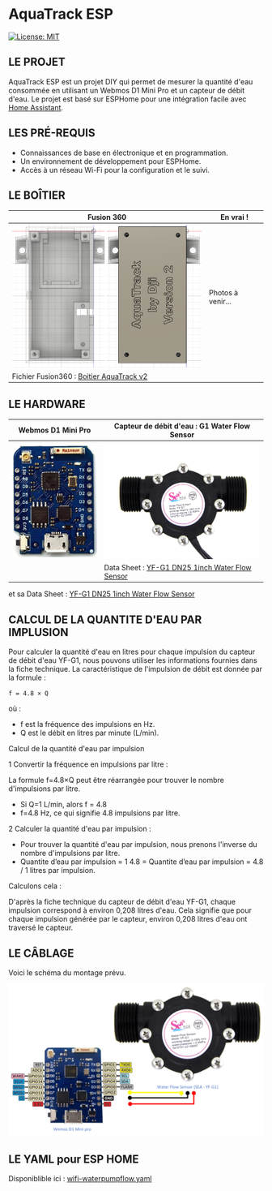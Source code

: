 # AquaTrack ESP

[![License: MIT](https://img.shields.io/badge/License-MIT-yellow.svg)](https://opensource.org/licenses/MIT)

## LE PROJET

AquaTrack ESP est un projet DIY qui permet de mesurer la quantité d'eau consommée en utilisant un Webmos D1 Mini Pro et un capteur de débit d'eau. Le projet est basé sur ESPHome pour une intégration facile avec [Home Assistant](https://www.home-assistant.io/).


## LES PRÉ-REQUIS

- Connaissances de base en électronique et en programmation.
- Un environnement de développement pour ESPHome.
- Accès à un réseau Wi-Fi pour la configuration et le suivi.

## LE BOÎTIER

| Fusion 360 | En vrai ! |
|------------|------------|
| <img src="Image/BoitierFusion360.png" alt="BoitierFusion360" width="400"/> | Photos à venir... |
| Fichier Fusion360 :  [Boitier AquaTrack v2](SourceFusion360/Boitier%20AquaTrack%20v2.f3d) |  |




## LE HARDWARE

| Webmos D1 Mini Pro| Capteur de débit d'eau : G1 Water Flow Sensor | 
|------------|------------| 
| <img src="Image/Wemos D1 Mini Pro.png" alt="Wemos D1 Mini Pro image" width="250"/>| <img src="Image/G1inch_Water_Flow_sensor.jpeg" alt="SEA WaterFlow Sensor image" width="500"/> | 
| | Data Sheet : [YF-G1 DN25 1inch Water Flow Sensor](YF-G1%20DN25%201inch%20Water%20Flow%20Sensor.pdf) | 



et sa Data Sheet : [YF-G1 DN25 1inch Water Flow Sensor](YF-G1%20DN25%201inch%20Water%20Flow%20Sensor.pdf)

## CALCUL DE LA QUANTITE D'EAU PAR IMPLUSION

Pour calculer la quantité d'eau en litres pour chaque impulsion du capteur de débit d'eau YF-G1, nous pouvons utiliser les informations fournies dans la fiche technique.
La caractéristique de l'impulsion de débit est donnée par la formule :

    f = 4.8 × Q

où :

 - f est la fréquence des impulsions en Hz.
 - Q est le débit en litres par minute (L/min).

Calcul de la quantité d'eau par impulsion

1 Convertir la fréquence en impulsions par litre :

La formule f=4.8×Q peut être réarrangée pour trouver le nombre d'impulsions par litre.

- Si Q=1 L/min, alors f = 4.8
- f=4.8 Hz, ce qui signifie 4.8 impulsions par litre.

2 Calculer la quantité d'eau par impulsion :
- Pour trouver la quantité d'eau par impulsion, nous prenons l'inverse du nombre d'impulsions par litre.
- Quantite d’eau par impulsion = 1 4.8 = Quantite d’eau par impulsion = 4.8 / 1 litres par impulsion.

Calculons cela :

D'après la fiche technique du capteur de débit d'eau YF-G1, chaque impulsion correspond à environ 0,208 litres d'eau. Cela signifie que pour chaque impulsion générée par le capteur, environ 0,208 litres d'eau ont traversé le capteur.

## LE CÂBLAGE
Voici le schéma du montage prévu.

<img src="AquaTrack ESP.png" alt="Schéma de câblage">

## LE YAML pour ESP HOME

Disponiblible ici : [wifi-waterpumpflow.yaml](wifi-waterpumpflow.yaml)  
